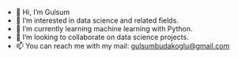 - 👋 Hi, I’m Gulsum
- 👀 I’m interested in data science and related fields.
- 🌱 I’m currently learning machine learning with Python.
- 💞️ I’m looking to collaborate on data science projects.
- 📫 You can reach me with my mail: gulsumbudakoglu@gmail.com

<!---
gulsumbudakoglu/gulsumbudakoglu is a ✨ special ✨ repository because its `README.md` (this file) appears on your GitHub profile.
You can click the Preview link to take a look at your changes.
--->
